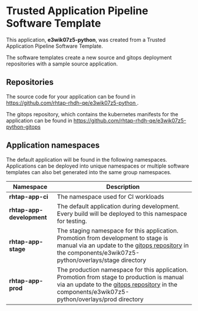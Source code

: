 # Trusted Application Pipeline Software Template

This application, **e3wik07z5-python**, was created from a Trusted Application Pipeline Software Template.

The software templates create a new source and gitops deployment repositories with a sample source application. 

## Repositories

The source code for your application can be found in [https://github.com/rhtap-rhdh-qe/e3wik07z5-python ](https://github.com/rhtap-rhdh-qe/e3wik07z5-python ).
 
The gitops repository, which contains the kubernetes manifests for the application can be found in 
[https://github.com/rhtap-rhdh-qe/e3wik07z5-python-gitops ](https://github.com/rhtap-rhdh-qe/e3wik07z5-python-gitops ) 

## Application namespaces 

The default application will be found in the following namespaces. Applications can be deployed into unique namespaces or multiple software templates can also bet generated into the same group namespaces.  

|  Namespace   |  Description   |  
| -------- | -------- |
| **rhtap-app-ci** | The namespace used for CI workloads |
| **rhtap-app-development** | The default application during development. Every build will be deployed to this namespace for testing. |
| **rhtap-app-stage** | The staging namespace for this application. Promotion from development to stage is manual via an update to the [gitops repository](https://github.com/rhtap-rhdh-qe/e3wik07z5-python-gitops ) in the components/e3wik07z5-python/overlays/stage directory |
| **rhtap-app-prod** | The production namespace for this application. Promotion from stage to production is manual via an update to the [gitops repository](https://github.com/rhtap-rhdh-qe/e3wik07z5-python-gitops ) in the components/e3wik07z5-python/overlays/prod directory |